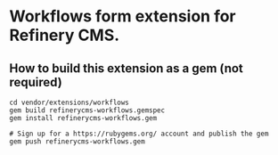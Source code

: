 # Workflows form extension for Refinery CMS.

## How to build this extension as a gem (not required)

    cd vendor/extensions/workflows
    gem build refinerycms-workflows.gemspec
    gem install refinerycms-workflows.gem

    # Sign up for a https://rubygems.org/ account and publish the gem
    gem push refinerycms-workflows.gem

